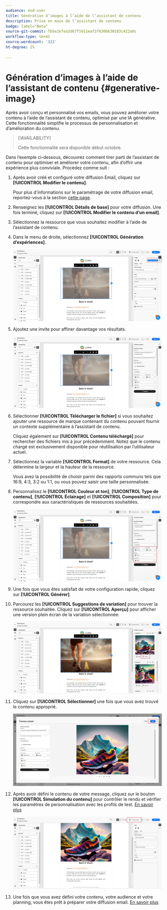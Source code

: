 ```yaml
---
audience: end-user
title: Génération d’images à l’aide de l’assistant de contenu
description: Prise en main de l’assistant de contenu
badge: label="Beta"
source-git-commit: fb5e2efea2d67f5911eaf376306630183c422a0c
workflow-type: tm+mt
source-wordcount: '322'
ht-degree: 2%

---
```



# Génération d’images à l’aide de l’assistant de contenu {#generative-image}

Après avoir conçu et personnalisé vos emails, vous pouvez améliorer votre contenu à l’aide de l’assistant de contenu, optimisé par une IA générative. Cette fonctionnalité simplifie le processus de personnalisation et d’amélioration du contenu.

>[!AVAILABILITY]
>
>Cette fonctionnalité sera disponible début octobre.

Dans l’exemple ci-dessous, découvrez comment tirer parti de l’assistant de contenu pour optimiser et améliorer votre contenu, afin d’offrir une expérience plus conviviale. Procédez comme suit :

1. Après avoir créé et configuré votre diffusion Email, cliquez sur **[!UICONTROL Modifier le contenu]**.

   Pour plus d&#39;informations sur le paramétrage de votre diffusion email, reportez-vous à la section [cette page](../content/create-email-content.md).

1. Renseignez les **[!UICONTROL Détails de base]** pour votre diffusion. Une fois terminé, cliquez sur **[!UICONTROL Modifier le contenu d’un email]**.

1. Sélectionnez la ressource que vous souhaitez modifier à l’aide de l’assistant de contenu.

1. Dans le menu de droite, sélectionnez **[!UICONTROL Génération d’expériences]**.

   ![](assets/image-genai-1.png)

1. Ajoutez une invite pour affiner davantage vos résultats.

   ![](assets/image-genai-2.png)

1. Sélectionner **[!UICONTROL Télécharger le fichier]** si vous souhaitez ajouter une ressource de marque contenant du contenu pouvant fournir un contexte supplémentaire à l’assistant de contenu.

   Cliquez également sur **[!UICONTROL Contenu téléchargé]** pour rechercher des fichiers mis à jour précédemment. Notez que le contenu chargé est exclusivement disponible pour réutilisation par l’utilisateur actuel.

1. Sélectionnez la variable **[!UICONTROL Format]** de votre ressource. Cela détermine la largeur et la hauteur de la ressource.

   Vous avez la possibilité de choisir parmi des rapports communs tels que 16:9, 4:3, 3:2 ou 1:1, ou vous pouvez saisir une taille personnalisée.

1. Personnalisez le **[!UICONTROL Couleur et ton]**, **[!UICONTROL Type de contenu]**, **[!UICONTROL Éclairage]** et **[!UICONTROL Composition]** pour correspondre aux caractéristiques de ressources souhaitées.

   ![](assets/image-genai-3.png)

1. Une fois que vous êtes satisfait de votre configuration rapide, cliquez sur **[!UICONTROL Générer]**.

1. Parcourez les **[!UICONTROL Suggestions de variation]** pour trouver la ressource souhaitée. Cliquez sur **[!UICONTROL Aperçu]** pour afficher une version plein écran de la variation sélectionnée.

   ![](assets/image-genai-5.png)

1. Cliquez sur **[!UICONTROL Sélectionner]** une fois que vous avez trouvé le contenu approprié.

   ![](assets/image-genai-6.png)

1. Après avoir défini le contenu de votre message, cliquez sur le bouton **[!UICONTROL Simulation du contenu]** pour contrôler le rendu et vérifier les paramètres de personnalisation avec les profils de test.  [En savoir plus](../preview-test/preview-content.md)

   ![](assets/image-genai-7.png)

1. Une fois que vous avez défini votre contenu, votre audience et votre planning, vous êtes prêt à préparer votre diffusion email. [En savoir plus](../monitor/prepare-send.md)